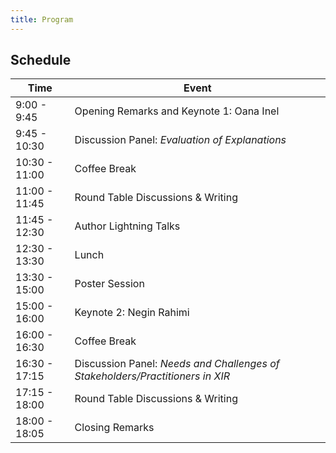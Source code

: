 ```yaml
---
title: Program
---
```


## Schedule


<table class="table table-striped table-hover text-center">
  <thead class="table-dark">
    <tr>
      <th scope="col"><b>Time</b></th>
      <th scope="col"><b>Event</b></th>
    </tr>
  </thead>
  <tbody>
    <tr>
      <td>9:00 - 9:45</td>
      <td>Opening Remarks and Keynote 1: Oana Inel</td>
    </tr>
    <tr>
      <td>9:45 - 10:30</td>
      <td>Discussion Panel: <i>Evaluation of Explanations</i></td>
    </tr>
    <tr>
      <td>10:30 - 11:00</td>
      <td>Coffee Break</td>
    </tr>
    <tr>
      <td>11:00 - 11:45</td>
      <td>Round Table Discussions & Writing</td>
    </tr>
    <tr>
      <td>11:45 - 12:30</td>
      <td>Author Lightning Talks</td>
    </tr>
    <tr>
      <td>12:30 - 13:30</td>
      <td>Lunch</td>
    </tr>
    <tr>
      <td>13:30 - 15:00</td>
      <td>Poster Session</td>
    </tr>
    <tr>
      <td>15:00 - 16:00</td>
      <td>Keynote 2: Negin Rahimi</td>
    </tr>
    <tr>
      <td>16:00 - 16:30</td>
      <td>Coffee Break</td>
    </tr>
    <tr>
      <td>16:30 - 17:15</td>
      <td>Discussion Panel: <i>Needs and Challenges of Stakeholders/Practitioners in XIR</i></td>
    </tr>
    <tr>
      <td>17:15 - 18:00</td>
      <td>Round Table Discussions & Writing</td>
    </tr>
    <tr>
      <td>18:00 - 18:05</td>
      <td>Closing Remarks</td>
    </tr>
  </tbody>
</table>

